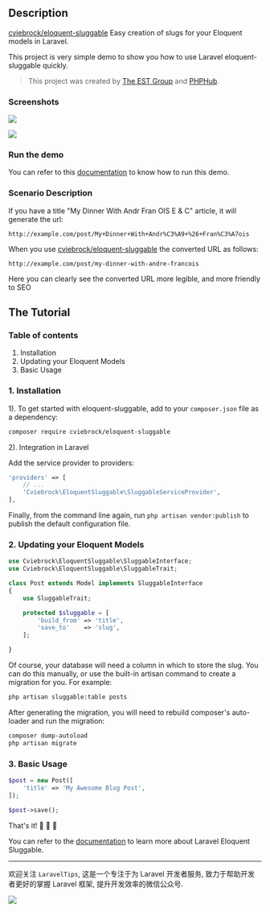 ## Description
[cviebrock/eloquent-sluggable](https://github.com/cviebrock/eloquent-sluggable) Easy creation of slugs for your Eloquent models in Laravel.

This project is very simple demo to show you how to use Laravel eloquent-sluggable quickly.

> This project was created by [The EST Group](http://estgroupe.com) and [PHPHub](https://phphub.org/).

### Screenshots

![](http://ww1.sinaimg.cn/large/0060lm7Tgw1f2crxey706j31900lmq6u.jpg)

![](http://ww4.sinaimg.cn/large/0060lm7Tgw1f2crxoxxyvj31kw0kcjvj.jpg)

### Run the demo

You can refer to this [documentation](https://github.com/Aufree/laravel-packages-top100/blob/master/how-to-run-a-laravel-project.md) to know how to run this demo.

### Scenario Description

If you have a title "My Dinner With Andr Fran OIS E & C" article, it will generate the url:

	http://example.com/post/My+Dinner+With+Andr%C3%A9+%26+Fran%C3%A7ois

When you use [cviebrock/eloquent-sluggable](https://github.com/cviebrock/eloquent-sluggable) the converted URL as follows:

	http://example.com/post/my-dinner-with-andre-francois
	
Here you can clearly see the converted URL more legible, and more friendly to SEO

## The Tutorial

### Table of contents

1. Installation
2. Updating your Eloquent Models
3. Basic Usage

### 1. Installation

1). To get started with eloquent-sluggable, add to your `composer.json` file as a dependency:

```sh
composer require cviebrock/eloquent-sluggable
```

2). Integration in Laravel

Add the service provider to providers:

```php
'providers' => [
    // ...
    'Cviebrock\EloquentSluggable\SluggableServiceProvider',
],
```

Finally, from the command line again, run `php artisan vendor:publish` to publish 
the default configuration file.

### 2. Updating your Eloquent Models

```php
use Cviebrock\EloquentSluggable\SluggableInterface;
use Cviebrock\EloquentSluggable\SluggableTrait;

class Post extends Model implements SluggableInterface
{
	use SluggableTrait;

	protected $sluggable = [
		'build_from' => 'title',
		'save_to'    => 'slug',
	];

}
```

Of course, your database will need a column in which to store the slug. You can do 
this manually, or use the built-in artisan command to create a migration for you. 
For example:

```sh
php artisan sluggable:table posts
```

After generating the migration, you will need to rebuild composer's auto-loader
and run the migration:

```sh
composer dump-autoload
php artisan migrate
```

### 3. Basic Usage

```php
$post = new Post([
	'title' => 'My Awesome Blog Post',
]);

$post->save();
```

That's it! :beers: :beers: :beers:

You can refer to the [documentation](https://github.com/cviebrock/eloquent-sluggable#installation) to learn more about Laravel Eloquent Sluggable.

---

欢迎关注 `LaravelTips`, 这是一个专注于为 Laravel 开发者服务, 致力于帮助开发者更好的掌握 Laravel 框架, 提升开发效率的微信公众号.

![](http://ww4.sinaimg.cn/large/76dc7f1bjw1f23moqj4qzj20by0bywfa.jpg)
